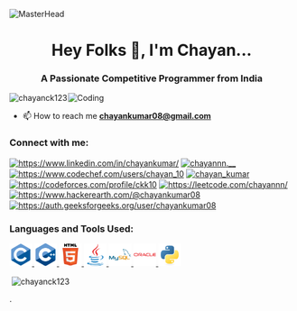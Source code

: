 ![MasterHead](https://i.ibb.co/HgPTtZn/dragon-ball-z-goku-power-wallpaper-1600x480-68.jpg)
<h1 align="center">Hey Folks 👋, I'm Chayan...</h1>
<h3 align="center">A Passionate Competitive Programmer from India</h3>
<img align="right" alt="Coding" width="400" src="https://media.tenor.com/pPKOYQpTO8AAAAAS/monkey-developer.gif">

<p align="left"> <img src="https://komarev.com/ghpvc/?username=chayanck123&label=Profile%20views&color=0e75b6&style=flat" alt="chayanck123" /> </p>

- 📫 How to reach me **chayankumar08@gmail.com**

<h3 align="left">Connect with me:</h3>
<p align="left">
 <a href="https://linkedin.com/in/https://www.linkedin.com/in/chayankumar/" target="blank"><img align="center" src="https://raw.githubusercontent.com/rahuldkjain/github-profile-readme-generator/master/src/images/icons/Social/linked-in-alt.svg" alt="https://www.linkedin.com/in/chayankumar/" height="30" width="40" /></a>
<a href="https://instagram.com/chayannn.__" target="blank"><img align="center" src="https://raw.githubusercontent.com/rahuldkjain/github-profile-readme-generator/master/src/images/icons/Social/instagram.svg" alt="chayannn.__" height="30" width="40" /></a>
<a href="https://www.codechef.com/users/https://www.codechef.com/users/chayan_10" target="blank"><img align="center" src="https://cdn.jsdelivr.net/npm/simple-icons@3.1.0/icons/codechef.svg" alt="https://www.codechef.com/users/chayan_10" height="30" width="40" /></a>
<a href="https://www.hackerrank.com/chayan_kumar" target="blank"><img align="center" src="https://raw.githubusercontent.com/rahuldkjain/github-profile-readme-generator/master/src/images/icons/Social/hackerrank.svg" alt="chayan_kumar" height="30" width="40" /></a>
<a href="https://codeforces.com/profile/https://codeforces.com/profile/ckk10" target="blank"><img align="center" src="https://raw.githubusercontent.com/rahuldkjain/github-profile-readme-generator/master/src/images/icons/Social/codeforces.svg" alt="https://codeforces.com/profile/ckk10" height="30" width="40" /></a>
<a href="https://www.leetcode.com/https://leetcode.com/chayannn/" target="blank"><img align="center" src="https://raw.githubusercontent.com/rahuldkjain/github-profile-readme-generator/master/src/images/icons/Social/leet-code.svg" alt="https://leetcode.com/chayannn/" height="30" width="40" /></a>
<a href="https://www.hackerearth.com/https://www.hackerearth.com/@chayankumar08" target="blank"><img align="center" src="https://raw.githubusercontent.com/rahuldkjain/github-profile-readme-generator/master/src/images/icons/Social/hackerearth.svg" alt="https://www.hackerearth.com/@chayankumar08" height="30" width="40" /></a>
<a href="https://auth.geeksforgeeks.org/user/https://auth.geeksforgeeks.org/user/chayankumar08" target="blank"><img align="center" src="https://raw.githubusercontent.com/rahuldkjain/github-profile-readme-generator/master/src/images/icons/Social/geeks-for-geeks.svg" alt="https://auth.geeksforgeeks.org/user/chayankumar08" height="30" width="40" /></a>
</p>

<h3 align="left">Languages and Tools Used:</h3>
<p align="left"> <a href="https://www.cprogramming.com/" target="_blank" rel="noreferrer"> <img src="https://raw.githubusercontent.com/devicons/devicon/master/icons/c/c-original.svg" alt="c" width="40" height="40"/> </a> <a href="https://www.w3schools.com/cpp/" target="_blank" rel="noreferrer"> <img src="https://raw.githubusercontent.com/devicons/devicon/master/icons/cplusplus/cplusplus-original.svg" alt="cplusplus" width="40" height="40"/> </a> <a href="https://www.w3.org/html/" target="_blank" rel="noreferrer"> <img src="https://raw.githubusercontent.com/devicons/devicon/master/icons/html5/html5-original-wordmark.svg" alt="html5" width="40" height="40"/> </a> <a href="https://www.java.com" target="_blank" rel="noreferrer"> <img src="https://raw.githubusercontent.com/devicons/devicon/master/icons/java/java-original.svg" alt="java" width="40" height="40"/> </a> <a href="https://www.mysql.com/" target="_blank" rel="noreferrer"> <img src="https://raw.githubusercontent.com/devicons/devicon/master/icons/mysql/mysql-original-wordmark.svg" alt="mysql" width="40" height="40"/> </a> <a href="https://www.oracle.com/" target="_blank" rel="noreferrer"> <img src="https://raw.githubusercontent.com/devicons/devicon/master/icons/oracle/oracle-original.svg" alt="oracle" width="40" height="40"/> </a> <a href="https://www.python.org" target="_blank" rel="noreferrer"> <img src="https://raw.githubusercontent.com/devicons/devicon/master/icons/python/python-original.svg" alt="python" width="40" height="40"/> </a> </p>



<p>&nbsp;<img align="center" src="https://github-readme-stats.vercel.app/api?username=chayanck123&show_icons=true&locale=en" alt="chayanck123" /></p>
.

